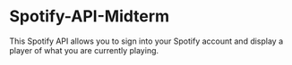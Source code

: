 # Spotify-API-Midterm
This Spotify API allows you to sign into your Spotify account and display a player of what you are currently playing.
